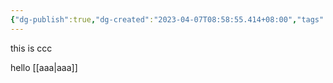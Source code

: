 ```yaml
---
{"dg-publish":true,"dg-created":"2023-04-07T08:58:55.414+08:00","tags":[""],"permalink":"/ccc/","dgPassFrontmatter":true,"created":"2023-04-07T08:58:55.414+08:00","updated":""}
---
```



this is ccc

hello [[aaa\|aaa]]